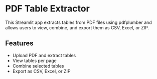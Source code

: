 # PDF Table Extractor

This Streamlit app extracts tables from PDF files using pdfplumber and allows users to view, combine, and export them as CSV, Excel, or ZIP.

## Features
- Upload PDF and extract tables
- View tables per page
- Combine selected tables
- Export as CSV, Excel, or ZIP
